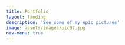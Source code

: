 ```yaml
---
title: Portfolio
layout: landing
description: 'See some of my epic pictures'
image: assets/images/pic07.jpg
nav-menu: true
---
```


<!-- Main -->
<div id="main">

<div class="box alt">
	<div class="row 50% uniform">
		<div class="4u"><span class="image fit"><img src="{% link kyphoto/assets/images/pic08.jpg %}" alt="" /></span></div>
		<div class="4u"><span class="image fit"><img src="{% link kyphoto/assets/images/pic09.jpg %}" alt="" /></span></div>
		<div class="4u$"><span class="image fit"><img src="{% link kyphoto/assets/images/pic10.jpg %}" alt="" /></span></div>
	</div>
</div>

</div>
